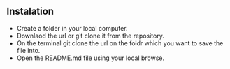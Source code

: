 ## Instalation 

- Create a folder in your local computer. 
- Downlaod the url  or git clone it from the repository.
- On the terminal git clone the url on the foldr which you want to save the file into.
- Open the README.md file using your local browse.
